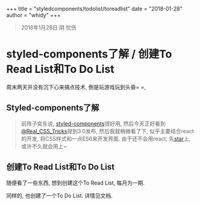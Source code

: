 +++
title = "styledcomponents/todolist/toreadlist"
date = "2018-01-28"
author = "whidy"
+++
> 2018年1月28日 阴 忧伤

# styled-components了解 / 创建To Read List和To Do List

周末两天并没有沉下心来搞点技术, 倒是玩游戏玩到头昏= =,

## Styled-components了解

> 前阵子奕东说, [styled-components](https://www.styled-components.com/)很好用, 然后今天正好看到[@Real_CSS_Tricks](https://twitter.com/Real_CSS_Tricks)提到3.0发布, 然后我就稍微看了下, 似乎主要结合react的开发, 将CSS样式和一点ES6来开发界面. 由于还不会用react, 先[star](https://github.com/styled-components/styled-components)上, 或许不久就会用上~

## 创建To Read List和To Do List

随便看了一些东西, 想到创建这个To Read List, 每月为一期.

同样的, 也创建了一个To Do List. 详情见文档.